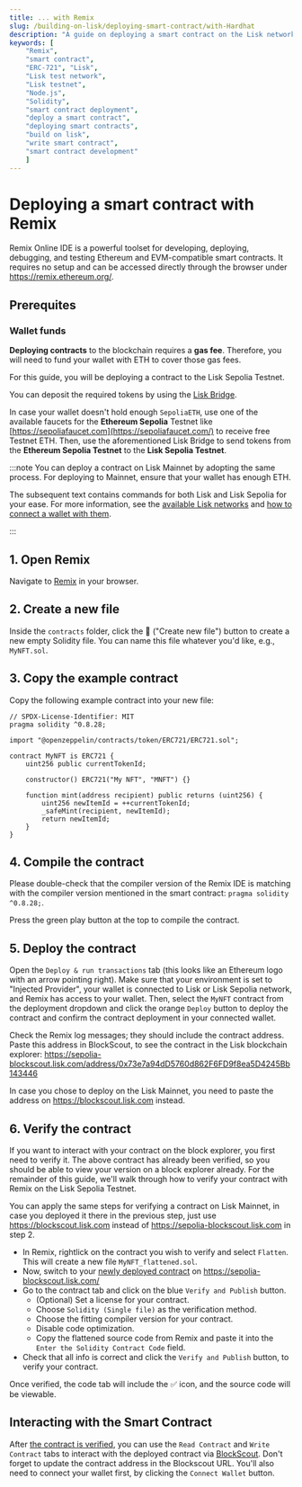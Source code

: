 ```yaml
---
title: ... with Remix
slug: /building-on-lisk/deploying-smart-contract/with-Hardhat
description: "A guide on deploying a smart contract on the Lisk network using Remix. Includes instructions for setting up the environment, compiling, deploying and verifying the smart contract."
keywords: [
    "Remix",
    "smart contract",
    "ERC-721", "Lisk",
    "Lisk test network",
    "Lisk testnet",
    "Node.js",
    "Solidity",
    "smart contract deployment",
    "deploy a smart contract",
    "deploying smart contracts",
    "build on lisk",
    "write smart contract",
    "smart contract development"
    ]
---
```


# Deploying a smart contract with Remix

Remix Online IDE is a powerful toolset for developing, deploying, debugging, and testing Ethereum and EVM-compatible smart contracts.
It requires no setup and can be accessed directly through the browser under https://remix.ethereum.org/.

## Prerequites

### Wallet funds

**Deploying contracts** to the blockchain requires a **gas fee**.
Therefore, you will need to fund your wallet with ETH to cover those gas fees.

For this guide, you will be deploying a contract to the Lisk Sepolia Testnet. 

You can deposit the required tokens by using the [Lisk Bridge](https://sepolia-bridge.lisk.com/bridge/lisk-sepolia-testnet).

In case your wallet doesn't hold enough `SepoliaETH`, use one of the available faucets for the **Ethereum Sepolia** Testnet like [https://sepoliafaucet.com](https://sepoliafaucet.com/) to receive free Testnet ETH.
Then, use the aforementioned Lisk Bridge to send tokens from the **Ethereum Sepolia Testnet** to the **Lisk Sepolia Testnet**.

:::note
You can deploy a contract on Lisk Mainnet by adopting the same process.
For deploying to Mainnet, ensure that your wallet has enough ETH.

The subsequent text contains commands for both Lisk and Lisk Sepolia for your ease.
For more information, see the [available Lisk networks](/network-info) and [how to connect a wallet with them](/user/connecting-to-a-wallet).

:::

## 1. Open Remix

Navigate to [Remix](https://remix.ethereum.org) in your browser.

## 2. Create a new file

Inside the `contracts` folder, click the 📄 ("Create new file") button to create a new empty Solidity file.
You can name this file whatever you'd like, e.g., `MyNFT.sol`.

## 3. Copy the example contract

Copy the following example contract into your new file:

```solidity
// SPDX-License-Identifier: MIT
pragma solidity ^0.8.28;

import "@openzeppelin/contracts/token/ERC721/ERC721.sol";

contract MyNFT is ERC721 {
    uint256 public currentTokenId;

    constructor() ERC721("My NFT", "MNFT") {}

    function mint(address recipient) public returns (uint256) {
        uint256 newItemId = ++currentTokenId;
        _safeMint(recipient, newItemId);
        return newItemId;
    }
}
```

## 4. Compile the contract

Please double-check that the compiler version of the Remix IDE is matching with the compiler version mentioned in the smart contract: `pragma solidity ^0.8.28;`.

Press the green play button at the top to compile the contract.

## 5. Deploy the contract

Open the `Deploy & run transactions` tab (this looks like an Ethereum logo with an arrow pointing right).
Make sure that your environment is set to "Injected Provider", your wallet is connected to Lisk or Lisk Sepolia network, and Remix has access to your wallet.
Then, select the `MyNFT` contract from the deployment dropdown and click the orange `Deploy` button to deploy the contract and confirm the contract deployment in your connected wallet.

Check the Remix log messages; they should include the contract address.
Paste this address in BlockScout, to see the contract in the Lisk blockchain explorer: https://sepolia-blockscout.lisk.com/address/0x73e7a94dD5760d862F6FD9f8ea5D4245Bb143446

In case you chose to deploy on the Lisk Mainnet, you need to paste the address on https://blockscout.lisk.com instead.

## 6. Verify the contract

If you want to interact with your contract on the block explorer, you first need to verify it.
The above contract has already been verified, so you should be able to view your version on a block explorer already.
For the remainder of this guide, we'll walk through how to verify your contract with Remix on the Lisk Sepolia Testnet.

You can apply the same steps for verifying a contract on Lisk Mainnet, in case you deployed it there in the previous step, just use https://blockscout.lisk.com instead of https://sepolia-blockscout.lisk.com in step 2.

  - In Remix, rightlick on the contract you wish to verify and select `Flatten`.
  This will create a new file `MyNFT_flattened.sol`.
  - Now, switch to your [newly deployed contract](https://sepolia-blockscout.lisk.com/address/0x73e7a94dD5760d862F6FD9f8ea5D4245Bb143446) on https://sepolia-blockscout.lisk.com/
  - Go to the contract tab and click on the blue `Verify and Publish` button.
    - (Optional) Set a license for your contract.
    - Choose `Solidity (Single file)` as the verification method.
    - Choose the fitting compiler version for your contract.
    - Disable code optimization.
    - Copy the flattened source code from Remix and paste it into the `Enter the Solidity Contract Code` field.
  - Check that all info is correct and click the `Verify and Publish` button, to verify your contract.
  
  Once verified, the code tab will include the ✅ icon, and the source code will be viewable.

## Interacting with the Smart Contract

After [the contract is verified](#verifying-the-smart-contract), you can use the `Read Contract` and `Write Contract` tabs to interact with the deployed contract via [BlockScout](https://sepolia-blockscout.lisk.com/address/0xC10710ac55C98f9AACdc9cD0A506411FBe0af71D?tab=contract).
Don't forget to update the contract address in the Blockscout URL.
You'll also need to connect your wallet first, by clicking the `Connect Wallet` button.